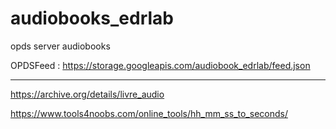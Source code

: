# audiobooks_edrlab
opds server audiobooks

OPDSFeed : https://storage.googleapis.com/audiobook_edrlab/feed.json

----

https://archive.org/details/livre_audio


https://www.tools4noobs.com/online_tools/hh_mm_ss_to_seconds/
